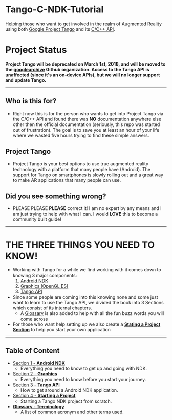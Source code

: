 # Tango-C-NDK-Tutorial
Helping those who want to get involved in the realm of Augmented Reality using both [Google Project Tango](https://get.google.com/tango/) and its [C/C++ API](https://developers.google.com/tango/apis/c/).

# Project Status
**Project Tango will be deprecated on March 1st, 2018, and will be moved to the [googlearchive](//github.com/googlearchive) Github organization. Access to the Tango API is unaffected (since it's an on-device APIs), but we will no longer support and update Tango.**

------

## Who is this for?
* Right now this is for the person who wants to get into Project Tango via the C/C++ API and found there was **NO** documentation anywhere else other then the official documentation (seriously, this repo was started out of frustration). The goal is to save you at least an hour of your life where we wasted five hours trying to find these simple answers.

## Project Tango
* Project Tango is your best options to use true augmented reality technology with a platform that many people have (Android). The support for Tango on smartphones is slowly rolling out and a great way to make AR applications that many people can use.

## Did you see something wrong?
* PLEASE PLEASE **PLEASE** correct it! I am no expert by any means and I am just trying to help with what I can. I would **LOVE** this to become a community built guide!

------

# THE THREE THINGS YOU NEED TO KNOW!
* Working with Tango for a while we find working with it comes down to knowing 3 major components:
    1. [Android NDK](./Section_01_NDK)
    2. [Graphics (OpenGL ES)](./Section_02_Graphics)
    3. [Tango API](./Section_03_Tango)
* Since some people are coming into this knowing none and some just want to learn to use the Tango API, we divided the book into 3 Sections which consist of its internal chapters.
    * A [Glossary](./Glossary.md) is also added to help with all the fun buzz words you will come across
* For those who want help setting up we also create a **[Stating a Project Section](./Section_04_Projects)** to help you start your own application

------

## Table of Content
* [Section 1 - **Android NDK**](./Section_01_NDK)
    * Everything you need to know to get up and going with NDK.
* [Section 2 - **Graphics**](./Section_02_Graphics)
    * Everything you need to know before you start your journey.
* [Section 3 - **Tango API**](./Section_03_Tango)
    * How to get around a Android NDK application.
* [Section 4 - **Starting a Project**](./Section_04_Project)
    * Starting a Tango NDK project from scratch.
* [**Glossary - Terminology**](./Glossary.md)
    * A list of common acronym and other terms used.
